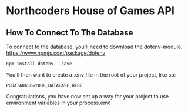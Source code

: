 # Northcoders House of Games API

## How To Connect To The Database

To connect to the database, you'll need to download the dotenv-module.
https://www.npmjs.com/package/dotenv
```
npm install dotenv --save
```

You'll then want to create a .env file in the root of your project, like so:
```
PGDATABASE=YOUR_DATABASE_HERE
```

Congratulations, you have now set up a way for your project to use environment variables in your process.env!
